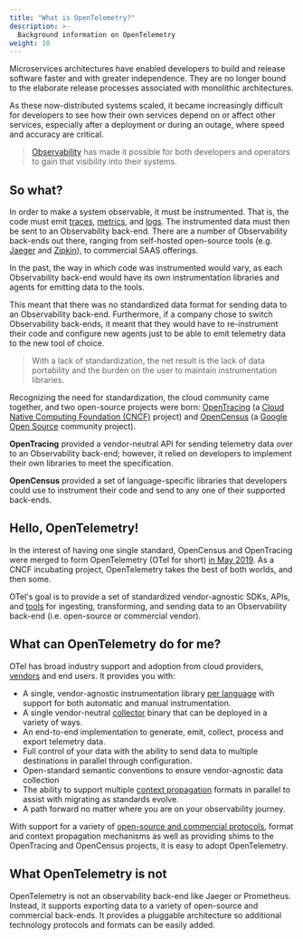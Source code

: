 ```yaml
---
title: "What is OpenTelemetry?"
description: >-
  Background information on OpenTelemetry
weight: 10
---
```


Microservices architectures have enabled developers to build and release
software faster and with greater independence. They are no longer bound
to the elaborate release processes associated with monolithic architectures.

As these now-distributed systems scaled, it became increasingly difficult for
developers to see how their own services depend on or affect other services,
especially after a deployment or during an outage, where speed and accuracy are
critical.

> [Observability](/docs/concepts/observability-primer/#what-is-observability)
> has made it possible for both developers and operators to gain that visibility
> into their systems.

## So what?

In order to make a system observable, it must be instrumented. That is, the code
must emit [traces](/docs/concepts/observability-primer/#distributed-traces),
[metrics](/docs/concepts/observability-primer/#reliability--metrics), and
[logs](/docs/concepts/observability-primer/#logs). The instrumented data must
then be sent to an Observability back-end. There are a number of Observability
back-ends out there, ranging from self-hosted open-source tools (e.g.
[Jaeger](https://www.jaegertracing.io/) and [Zipkin](https://zipkin.io/)), to
commercial SAAS offerings.

In the past, the way in which code was instrumented would vary, as each
Observability back-end would have its own instrumentation libraries and agents
for emitting data to the tools.

This meant that there was no standardized data format for sending data to an
Observability back-end. Furthermore, if a company chose to switch Observability
back-ends, it meant that they would have to re-instrument their code and
configure new agents just to be able to emit telemetry data to the new tool of
choice.

> With a lack of standardization, the net result is the lack of data portability
> and the burden on the user to maintain instrumentation libraries.

Recognizing the need for standardization, the cloud community came together, and
two open-source projects were born: [OpenTracing](https://opentracing.io) (a
[Cloud Native Computing Foundation (CNCF)](https://www.cncf.io) project) and
[OpenCensus](https://opencensus.io) (a
[Google Open Source](https://opensource.google) community project).

**OpenTracing** provided a vendor-neutral API for sending telemetry data over to
an Observability back-end; however, it relied on developers to implement their
own libraries to meet the specification.

**OpenCensus** provided a set of language-specific libraries that developers
could use to instrument their code and send to any one of their supported
back-ends.

## Hello, OpenTelemetry!

In the interest of having one single standard, OpenCensus and OpenTracing were
merged to form OpenTelemetry (OTel for short) [in May
2019][cncf-incubating-project]. As a CNCF incubating project, OpenTelemetry
takes the best of both worlds, and then some.

OTel's goal is to provide a set of standardized vendor-agnostic SDKs, APIs, and
[tools](/docs/collector) for ingesting, transforming, and sending data to an
Observability back-end (i.e. open-source or commercial vendor).

## What can OpenTelemetry do for me?

OTel has broad industry support and adoption from cloud providers,
[vendors](/vendors) and end users. It provides you with:

- A single, vendor-agnostic instrumentation library
  [per language](/docs/instrumentation) with support for both automatic and
  manual instrumentation.
- A single vendor-neutral [collector](/docs/collector) binary that can be
  deployed in a variety of ways.
- An end-to-end implementation to generate, emit, collect, process and export
  telemetry data.
- Full control of your data with the ability to send data to multiple
  destinations in parallel through configuration.
- Open-standard semantic conventions to ensure vendor-agnostic data collection
- The ability to support multiple
  [context propagation](/docs/reference/specification/overview/#context-propagation)
  formats in parallel to assist with migrating as standards evolve.
- A path forward no matter where you are on your observability journey.

With support for a variety of [open-source and commercial
protocols][otel-collector-contrib], format and context propagation mechanisms as
well as providing shims to the OpenTracing and OpenCensus projects, it is easy
to adopt OpenTelemetry.

## What OpenTelemetry is not

OpenTelemetry is not an observability back-end like Jaeger or Prometheus.
Instead, it supports exporting data to a variety of open-source and commercial
back-ends. It provides a pluggable architecture so additional technology
protocols and formats can be easily added.

[cncf-incubating-project]:
  https://www.cncf.io/blog/2021/08/26/opentelemetry-becomes-a-cncf-incubating-project/
[otel-collector-contrib]:
  https://github.com/open-telemetry/opentelemetry-collector-contrib/tree/main/receiver
